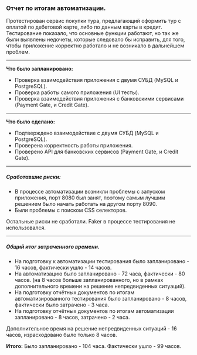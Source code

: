 ### Отчет по итогам автоматизации.  
Протестирован сервис покупки тура, предлагающий оформить тур с оплатой по дебетовой карте, либо по данным карты в кредит. Тестирование показало, что основные функции работают, но так же были выявлены недочеты, которые следовало бы исправить, для того, чтобы приложение корректно работало и не возникало в дальнейшем проблем.   
___
**Что было запланировано:**  
* Проверка взаимодействия приложения с двумя СУБД (MySQL и PostgreSQL).  
* Проверка работы самого приложения (UI тесты).  
* Проверка взаимодействия приложения с банковскими сервисами (Payment Gate, и Credit Gate).  
___
**Что было сделано:**  

* Подтверждено взаимодействие с двумя СУБД (MySQL и PostgreSQL).  
* Проверена корректность работы приложения.  
* Проверено API для банковских сервисов (Payment Gate, и Credit Gate).    

___
##### Сработавшие риски:  
* В процессе автоматизации возникли проблемы с запуском приложения,  порт 8080 был занят, поэтому самым лучшим решением было начать работать на другом порту 8090.  
* Были проблемы с поиском CSS селекторов.  

Остальные риски не сработали. Faker в процессе тестирования не использовался.  
___
##### Общий итог затраченного времени.  

* На подготовку к автоматизации тестирования было запланировано - 16 часов, фактически ушло - 14 часов.  
* На автоматизацию было запланировано - 72 часа, фактически - 80 часов. (на 8 часов больше запланированного, но в рамках дополнительного времени на решение непредвиденных ситуаций).  
* На подготовку отчётных документов по итогам автоматизированного тестирования было запланировано - 8 часов, фактически было затрачено - 3 часа.  
* На подготовку отчётных документов по итогам автоматизации запланировано - 8 часов, затрачено - 2 часа.  

Дополнительное время на решение непредвиденных ситуаций - 16 часов, израсходовано было только 8 часов. 

**Итого:** 
Было запланировано - 104 часа. 
Фактически ушло - 99 часов.
